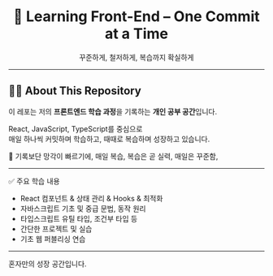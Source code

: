 <h1 align ="center">📖 Learning Front-End – One Commit at a Time</h1>

<p align ="center">꾸준하게, 철저하게, 복습까지 확실하게</p>

---

## 🧑‍💻 About This Repository
이 레포는 저의 **프론트엔드 학습 과정**을 기록하는  **개인 공부 공간**입니다.

React, JavaScript, TypeScript를 중심으로  
매일 하나씩 커밋하며 학습하고, 때때로 복습하며 성장하고 있습니다.

 📌 기록보단 망각이 빠르기에, 매일 복습, 복습은 곧 실력, 매일은 꾸준함,

---

✅ 주요 학습 내용  
- React 컴포넌트 & 상태 관리 & Hooks & 최적화
- 자바스크립트 기초 및 중급 문법, 동작 원리
- 타입스크립트 유틸 타입, 조건부 타입 등
- 간단한 프로젝트 및 실습
- 기초 웹 퍼블리싱 연습

---

혼자만의 성장 공간입니다.
